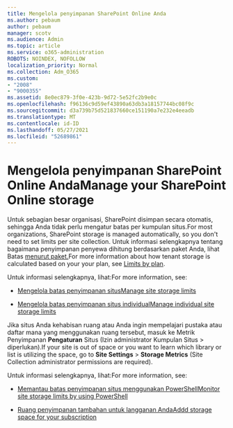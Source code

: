 ```yaml
---
title: Mengelola penyimpanan SharePoint Online Anda
ms.author: pebaum
author: pebaum
manager: scotv
ms.audience: Admin
ms.topic: article
ms.service: o365-administration
ROBOTS: NOINDEX, NOFOLLOW
localization_priority: Normal
ms.collection: Adm_O365
ms.custom:
- "2008"
- "9000355"
ms.assetid: 8e0ec879-3f0e-423b-9d72-5e52fc2b9e0c
ms.openlocfilehash: f96136c9d59ef43890a63db3a18157744bc08f9c
ms.sourcegitcommit: d3a739b75d521837660ce151190a7e232e4eeadb
ms.translationtype: MT
ms.contentlocale: id-ID
ms.lasthandoff: 05/27/2021
ms.locfileid: "52689861"
---
```

# <a name="manage-your-sharepoint-online-storage"></a><span data-ttu-id="ad798-102">Mengelola penyimpanan SharePoint Online Anda</span><span class="sxs-lookup"><span data-stu-id="ad798-102">Manage your SharePoint Online storage</span></span>

<span data-ttu-id="ad798-103">Untuk sebagian besar organisasi, SharePoint disimpan secara otomatis, sehingga Anda tidak perlu mengatur batas per kumpulan situs.</span><span class="sxs-lookup"><span data-stu-id="ad798-103">For most organizations, SharePoint storage is managed automatically, so you don't need to set limits per site collection.</span></span> <span data-ttu-id="ad798-104">Untuk informasi selengkapnya tentang bagaimana penyimpanan penyewa dihitung berdasarkan paket Anda, lihat Batas [menurut paket.](/office365/servicedescriptions/sharepoint-online-service-description/sharepoint-online-limits?redirectedfrom=MSDN#limits-by-plan)</span><span class="sxs-lookup"><span data-stu-id="ad798-104">For more information about how tenant storage is calculated based on your your plan, see [Limits by plan](/office365/servicedescriptions/sharepoint-online-service-description/sharepoint-online-limits?redirectedfrom=MSDN#limits-by-plan).</span></span>

<span data-ttu-id="ad798-105">Untuk informasi selengkapnya, lihat:</span><span class="sxs-lookup"><span data-stu-id="ad798-105">For more information, see:</span></span>

- [<span data-ttu-id="ad798-106">Mengelola batas penyimpanan situs</span><span class="sxs-lookup"><span data-stu-id="ad798-106">Manage site storage limits</span></span>](/sharepoint/manage-site-collection-storage-limits)

- [<span data-ttu-id="ad798-107">Mengelola batas penyimpanan situs individual</span><span class="sxs-lookup"><span data-stu-id="ad798-107">Manage individual site storage limits</span></span>](/sharepoint/manage-site-collection-storage-limits#manage-individual-site-storage-limits)

<span data-ttu-id="ad798-108">Jika situs Anda kehabisan ruang atau Anda ingin mempelajari pustaka atau daftar mana yang menggunakan ruang tersebut, masuk ke Metrik Penyimpanan **Pengaturan** Situs (Izin administrator Kumpulan Situs  >   diperlukan).</span><span class="sxs-lookup"><span data-stu-id="ad798-108">If your site is out of space or you want to learn which library or list is utilizing the space, go to **Site Settings** > **Storage Metrics** (Site Collection administrator permissions are required).</span></span>

<span data-ttu-id="ad798-109">Untuk informasi selengkapnya, lihat:</span><span class="sxs-lookup"><span data-stu-id="ad798-109">For more information, see:</span></span>

- [<span data-ttu-id="ad798-110">Memantau batas penyimpanan situs menggunakan PowerShell</span><span class="sxs-lookup"><span data-stu-id="ad798-110">Monitor site storage limits by using PowerShell</span></span>](/sharepoint/manage-site-collection-storage-limits#monitor-site-storage-limits-by-using-powershell)

- [<span data-ttu-id="ad798-111">Ruang penyimpanan tambahan untuk langganan Anda</span><span class="sxs-lookup"><span data-stu-id="ad798-111">Addd storage space for your subscription</span></span>](/microsoft-365/commerce/add-storage-space) 
  